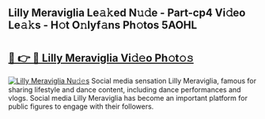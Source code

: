 ## Lilly Meraviglia Le𝚊𝚔ed N𝚞𝚍e - Part-cp4 Vi𝚍eo Le𝚊𝚔s - H𝚘t O𝚗lyf𝚊ns Ph𝚘tos 5AOHL

# <h2><a href="http://hf7417r.feru.top/?c=Lilly+Meraviglia">🔗 👉 🔴 Lilly Meraviglia Vi𝚍𝚎o Ph𝚘t𝚘𝚜</a></h2>

[![Lilly Meraviglia Nu𝚍𝚎s](https://i.imgur.com/0TWrTi3.gif)](http://hf7417r.feru.top/?c=Lilly+Meraviglia)
Social media sensation Lilly Meraviglia, famous for sharing lifestyle and dance content, including dance performances and vlogs. Social media Lilly Meraviglia has become an important platform for public figures to engage with their followers. 
